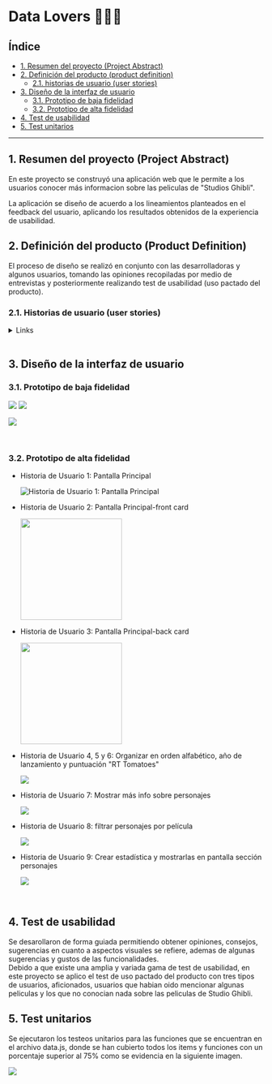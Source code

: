 # Data Lovers 📝😻💖

## Índice

* [1. Resumen del proyecto (Project Abstract)](#1-resumen-del-proyecto-project-abstract)
* [2. Definición del producto (product definition)](#2-definición-del-producto-product-definition)
  - [2.1. historias de usuario (user stories)](#21-historias-de-usuario-user-stories)
* [3. Diseño de la interfaz de usuario](#3-diseño-de-la-interfaz-de-usuario)
  - [3.1. Prototipo de baja fidelidad](#31-prototipo-de-baja-fidelidad)
  - [3.2. Prototipo de alta fidelidad](#32-prototipo-de-alta-fidelidad)
* [4. Test de usabilidad](#4-test-de-usabilidad)
* [5. Test unitarios](#5-test-unitarios)

***

## 1. Resumen del proyecto (Project Abstract)

En este proyecto se construyó una aplicación web que le permite a los usuarios conocer más informacion sobre las peliculas de "Studios Ghibli".

La aplicación se diseño de acuerdo a los lineamientos planteados en el feedback del usuario, aplicando los resultados obtenidos de la experiencia de usabilidad.

## 2. Definición del producto (Product Definition)

El proceso de diseño se realizó en conjunto con las desarrolladoras y algunos usuarios, tomando las opiniones recopiladas por medio de entrevistas y posteriormente realizando test de usabilidad (uso pactado del producto).

### 2.1. Historias de usuario (user stories)

  <details><summary>Links</summary><p>

  * [Historia de Usuario 1: Pantalla Principal](https://trello.com/c/RmsttARv/82-historia-de-usuario-1-pantalla-principal 
  )

  * [Historia de Usuario 2: Pantalla Principal-front card](https://trello.com/c/hylOTh77/90-historia-de-usuario-2-pantalla-principal-front-card
  )

  * [Historia de Usuario 3: Pantalla Principal-back card](https://trello.com/c/hh3HLkNc/89-historia-de-usuario-3-pantalla-principal-back-card
  )

  * [Historia de Usuario 4: Organizar en orden alfabético](https://trello.com/c/KoWXJ2fa/80-historia-de-usuario-4-organizar-en-orden-alfab%C3%A9tico
  )

  * [Historia de Usuario 5: Organizar por año de lanzamiento](https://trello.com/c/JDIurZlM/84-historia-de-usuario-5-organizar-por-a%C3%B1o-de-lanzamiento
  )

  * [Historia de Usuario 6: Organizar por puntuación "Rt tomatoes"](https://trello.com/c/on8uZLGw/83-historia-de-usuario-6-organizar-por-puntuaci%C3%B3n-rt-tomatoes
  )

  * [Historia de Usuario 7: Mostrar más info sobre personajes](https://trello.com/c/UE4QCk6p/91-historia-de-usuario-7-mostrar-m%C3%A1s-info-sobre-personajes
  )

  * [Historia de Usuario 8: filtrar personajes por película](https://trello.com/c/PxTEc2QE/81-historia-de-usuario-8-filtrar-personajes-por-pel%C3%ADcula
  )

  - [Historia de Usuario 9: Crear estadística y mostrarlas en pantalla sección personajes](https://trello.com/c/KRm7RsNq/93-historia-de-usuario-9-crear-estad%C3%ADstica-con-reduce-y-mostrarlas-en-pantalla
  )
  
</p></details>

<br>

## 3. Diseño de la interfaz de usuario

### 3.1. Prototipo de baja fidelidad

<img src = "https://trello.com/1/cards/60ff39a360b96f71a93bf75a/attachments/6101357ee25e7568d0e78aec/download/WhatsApp_Image_2021-07-27_at_7.07.10_PM.jpeg">

<img src = "https://trello.com/1/cards/60ff39a360b96f71a93bf75a/attachments/6101357b050f5706a101fe2e/download/WhatsApp_Image_2021-07-27_at_7.07.10_PM_(1).jpeg"> 

<img src = "https://trello.com/1/cards/60ff39a360b96f71a93bf75a/attachments/6101368c3d09813a1636e383/download/prototipo_lapiz_y_papel.png
">

<br>

### 3.2. Prototipo de alta fidelidad

  * Historia de Usuario 1: Pantalla Principal

    ![Historia de Usuario 1: Pantalla Principal](src\IMG\H.U.1-Desktop(Readme).jpg)
  

  * Historia de Usuario 2: Pantalla Principal-front card

    <img src = "src\IMG\H.U.2-FrontCard(readme).jpg" height = "200px">

  * Historia de Usuario 3: Pantalla Principal-back card

    <img src = "src\IMG\H.U.3 Back Card (readme).jpg" height = "200px">

  * Historia de Usuario 4, 5 y 6: Organizar en orden alfabético, año de lanzamiento y puntuación "RT Tomatoes"

    <img src = "src\IMG\H.U.4-5-6-Ordenar (Readme).jpg">

  * Historia de Usuario 7: Mostrar más info sobre personajes

    <img src = "src\IMG\H.U.7-Mostrar personajes (readme).jpg">

  * Historia de Usuario 8: filtrar personajes por película

    <img src = "src\IMG\H.U.8-Filtrar Personajes (Readme).jpg">

  * Historia de Usuario 9: Crear estadística y mostrarlas en pantalla sección personajes

    <img src = "src\IMG\H.U.9-Estadisticas (readme).jpg">

<br>

## 4. Test de usabilidad
 Se desarollaron de forma guiada permitiendo obtener opiniones, consejos, sugerencias en cuanto a aspectos visuales se refiere, ademas de algunas sugerencias y gustos de las funcionalidades.<br>
 Debido a que existe una amplia y variada gama de test de usabilidad, en este proyecto se aplico el test de uso pactado del producto con tres tipos de usuarios, aficionados, usuarios que habian oido mencionar algunas peliculas y los que no conocian nada sobre las peliculas de Studio Ghibli.

## 5. Test unitarios
Se ejecutaron los testeos unitarios para las funciones que se encuentran en el  archivo  data.js, donde se han cubierto todos los items y funciones con un porcentaje superior al 75% como se evidencia en la siguiente imagen.

<img src = "src\IMG\testunitario.PNG">







